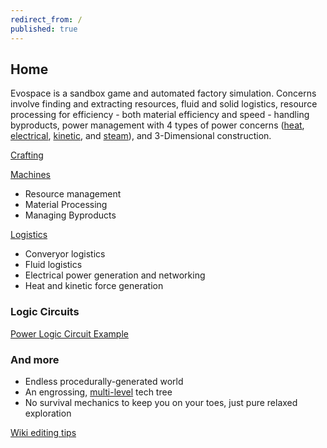 ```yaml
---
redirect_from: /
published: true
---
```


## Home

Evospace is a sandbox game and automated factory simulation. Concerns involve finding and extracting resources, fluid and solid logistics, resource processing for efficiency - both material efficiency and speed - handling byproducts, power management with 4 types of power concerns ([heat](heat.md), [electrical](electricity.md), [kinetic](kinetic.md), and [steam](fluid.md)), and 3-Dimensional construction.

[Crafting](crafting.md)

[Machines](machines.md)
- Resource management
- Material Processing
- Managing Byproducts

[Logistics](logistics.md)
- Converyor logistics
- Fluid logistics
- Electrical power generation and networking
- Heat and kinetic force generation

### Logic Circuits
[Power Logic Circuit Example](powerLogic.md)

### And more
- Endless procedurally-generated world
- An engrossing, [multi-level](researchUpgradesEasyWay.md) tech tree
- No survival mechanics to keep you on your toes, just pure relaxed exploration



[Wiki editing tips](editing.md)
